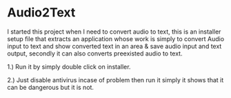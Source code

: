 # Audio2Text
I started this project when I need to convert audio to text, this is an installer setup file that extracts an application whose work is simply to convert Audio input to text and show converted text in an area &amp; save audio input and text output, secondly it can also converts preexisted audio to text.

1.) Run it by simply double click on installer.

 2.) Just disable antivirus incase of problem then run it simply it shows that it can be dangerous but it is not.

